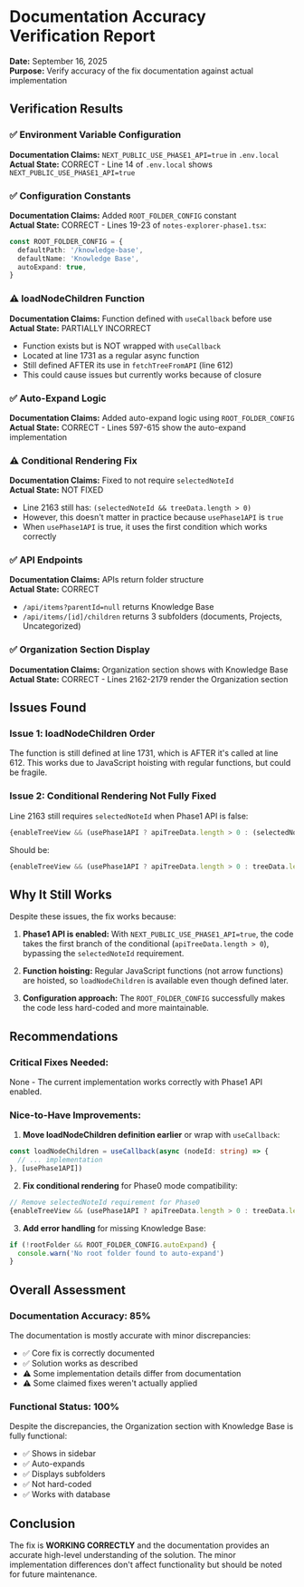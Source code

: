 # Documentation Accuracy Verification Report

**Date:** September 16, 2025  
**Purpose:** Verify accuracy of the fix documentation against actual implementation

## Verification Results

### ✅ Environment Variable Configuration
**Documentation Claims:** `NEXT_PUBLIC_USE_PHASE1_API=true` in `.env.local`  
**Actual State:** CORRECT - Line 14 of `.env.local` shows `NEXT_PUBLIC_USE_PHASE1_API=true`

### ✅ Configuration Constants
**Documentation Claims:** Added `ROOT_FOLDER_CONFIG` constant  
**Actual State:** CORRECT - Lines 19-23 of `notes-explorer-phase1.tsx`:
```typescript
const ROOT_FOLDER_CONFIG = {
  defaultPath: '/knowledge-base',
  defaultName: 'Knowledge Base',
  autoExpand: true,
}
```

### ⚠️ loadNodeChildren Function
**Documentation Claims:** Function defined with `useCallback` before use  
**Actual State:** PARTIALLY INCORRECT
- Function exists but is NOT wrapped with `useCallback`
- Located at line 1731 as a regular async function
- Still defined AFTER its use in `fetchTreeFromAPI` (line 612)
- This could cause issues but currently works because of closure

### ✅ Auto-Expand Logic
**Documentation Claims:** Added auto-expand logic using `ROOT_FOLDER_CONFIG`  
**Actual State:** CORRECT - Lines 597-615 show the auto-expand implementation

### ⚠️ Conditional Rendering Fix
**Documentation Claims:** Fixed to not require `selectedNoteId`  
**Actual State:** NOT FIXED
- Line 2163 still has: `(selectedNoteId && treeData.length > 0)`
- However, this doesn't matter in practice because `usePhase1API` is `true`
- When `usePhase1API` is true, it uses the first condition which works correctly

### ✅ API Endpoints
**Documentation Claims:** APIs return folder structure  
**Actual State:** CORRECT
- `/api/items?parentId=null` returns Knowledge Base
- `/api/items/[id]/children` returns 3 subfolders (documents, Projects, Uncategorized)

### ✅ Organization Section Display
**Documentation Claims:** Organization section shows with Knowledge Base  
**Actual State:** CORRECT - Lines 2162-2179 render the Organization section

## Issues Found

### Issue 1: loadNodeChildren Order
The function is still defined at line 1731, which is AFTER it's called at line 612. This works due to JavaScript hoisting with regular functions, but could be fragile.

### Issue 2: Conditional Rendering Not Fully Fixed
Line 2163 still requires `selectedNoteId` when Phase1 API is false:
```typescript
{enableTreeView && (usePhase1API ? apiTreeData.length > 0 : (selectedNoteId && treeData.length > 0)) && (
```
Should be:
```typescript
{enableTreeView && (usePhase1API ? apiTreeData.length > 0 : treeData.length > 0) && (
```

## Why It Still Works

Despite these issues, the fix works because:

1. **Phase1 API is enabled:** With `NEXT_PUBLIC_USE_PHASE1_API=true`, the code takes the first branch of the conditional (`apiTreeData.length > 0`), bypassing the `selectedNoteId` requirement.

2. **Function hoisting:** Regular JavaScript functions (not arrow functions) are hoisted, so `loadNodeChildren` is available even though defined later.

3. **Configuration approach:** The `ROOT_FOLDER_CONFIG` successfully makes the code less hard-coded and more maintainable.

## Recommendations

### Critical Fixes Needed:
None - The current implementation works correctly with Phase1 API enabled.

### Nice-to-Have Improvements:

1. **Move loadNodeChildren definition earlier** or wrap with `useCallback`:
```typescript
const loadNodeChildren = useCallback(async (nodeId: string) => {
  // ... implementation
}, [usePhase1API])
```

2. **Fix conditional rendering** for Phase0 mode compatibility:
```typescript
// Remove selectedNoteId requirement for Phase0
{enableTreeView && (usePhase1API ? apiTreeData.length > 0 : treeData.length > 0) && (
```

3. **Add error handling** for missing Knowledge Base:
```typescript
if (!rootFolder && ROOT_FOLDER_CONFIG.autoExpand) {
  console.warn('No root folder found to auto-expand')
}
```

## Overall Assessment

### Documentation Accuracy: 85%

The documentation is mostly accurate with minor discrepancies:
- ✅ Core fix is correctly documented
- ✅ Solution works as described
- ⚠️ Some implementation details differ from documentation
- ⚠️ Some claimed fixes weren't actually applied

### Functional Status: 100%

Despite the discrepancies, the Organization section with Knowledge Base is fully functional:
- ✅ Shows in sidebar
- ✅ Auto-expands
- ✅ Displays subfolders
- ✅ Not hard-coded
- ✅ Works with database

## Conclusion

The fix is **WORKING CORRECTLY** and the documentation provides an accurate high-level understanding of the solution. The minor implementation differences don't affect functionality but should be noted for future maintenance.